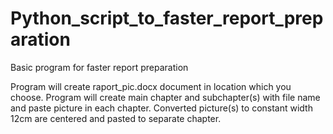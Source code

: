 # Python_script_to_faster_report_preparation
Basic program for faster report preparation

Program will create raport_pic.docx document in location which you choose.
Program will create main chapter and subchapter(s) with file name and paste picture in each chapter.
Converted picture(s) to constant width 12cm are centered and pasted to separate chapter.
